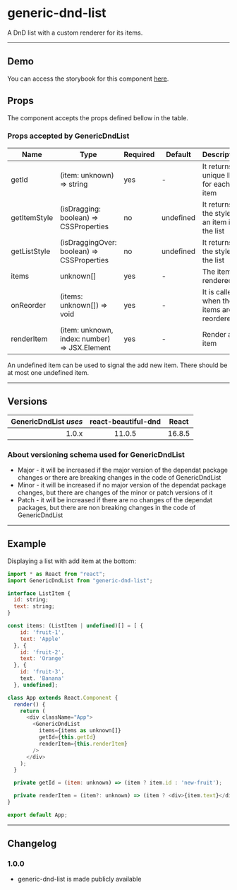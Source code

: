 # generic-dnd-list

A DnD list with a custom renderer for its items.

---

## Demo

You can access the storybook for this component [here](https://iulian-radu-at.github.io/generic-dnd-list/).

## Props

The component accepts the props defined bellow in the table.

### Props accepted by GenericDndList

| Name         | Type                                          | Required | Default   | Description                                  |
|--------------|-----------------------------------------------|----------|-----------|----------------------------------------------|
| getId        | (item: unknown) => string                     | yes      | -         | It returns a unique ID for each item         |
| getItemStyle | (isDragging: boolean) => CSSProperties        | no       | undefined | It returns the style for an item in the list |
| getListStyle | (isDraggingOver: boolean) => CSSProperties    | no       | undefined | It returns the style for the list            |
| items        | unknown[]                                     | yes      | -         | The items rendered                           |
| onReorder    | (items: unknown[]) => void                    | yes      | -         | It is called when the items are reordered    |
| renderItem   | (item: unknown, index: number) => JSX.Element | yes      | -         | Render an item                               |

An undefined item can be used to signal the add new item. There should be at most one undefined item. 

---

## Versions

| GenericDndList _uses_ | react-beautiful-dnd | React  |
|----------------------:|:-------------------:|:------:|
|                 1.0.x |       11.0.5        | 16.8.5 |

### About versioning schema used for GenericDndList

- Major - it will be increased if the major version of the dependat package changes or there are breaking changes in the code of GenericDndList
- Minor - it will be increased if no major version of the dependat package changes, but there are changes of the minor or patch versions of it
- Patch - it will be increased if there are no changes of the dependat packages, but there are non breaking changes in the code of GenericDndList

---

## Example

Displaying a list with add item at the bottom:

```js
import * as React from "react";
import GenericDndList from "generic-dnd-list";

interface ListItem {
  id: string;
  text: string;
}

const items: (ListItem | undefined)[] = [ {
    id: 'fruit-1',
    text: 'Apple'
  }, {
    id: 'fruit-2',
    text: 'Orange'
  }, {
    id: 'fruit-3',
    text. 'Banana'
  }, undefined];

class App extends React.Component {
  render() {
    return (
      <div className="App">
        <GenericDndList
          items={items as unknown[]}
          getId={this.getId}
          renderItem={this.renderItem}
        />
      </div>
    );
  }

  private getId = (item: unknown) => (item ? item.id : 'new-fruit');

  private renderItem = (item?: unknown) => (item ? <div>{item.text}</div> : <div>Use this to add a new fruit</div>);
}

export default App;
```

---

## Changelog

### 1.0.0

- generic-dnd-list is made publicly available
